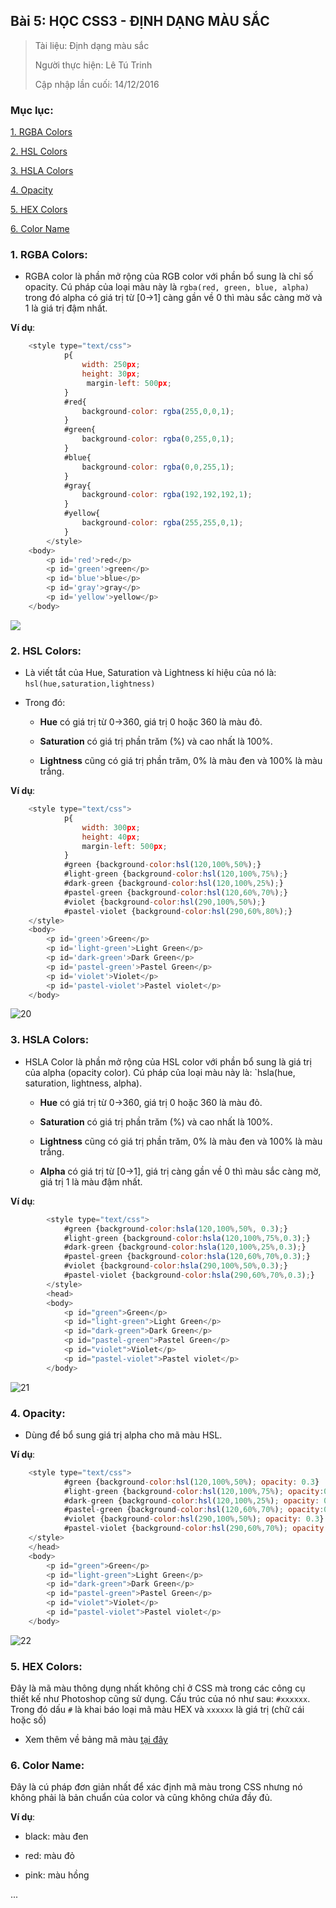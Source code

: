 ## Bài 5: HỌC CSS3 - ĐỊNH DẠNG MÀU SẮC

> Tài liệu: Định dạng màu sắc
>
> Người thực hiện: Lê Tú Trinh
>
> Cập nhập lần cuối: 14/12/2016

### Mục lục:

[1. RGBA Colors](#1)

[2. HSL Colors](#2)

[3. HSLA Colors](#3)

[4. Opacity](#4)

[5. HEX Colors](#5)

[6. Color Name](#6) 

<a name="1"></a>
### 1. RGBA Colors:

- RGBA color là phần mở rộng của RGB color với phần bổ sung là chỉ số opacity. Cú pháp của loại màu này là `rgba(red, green, blue, alpha)` trong đó alpha có giá trị từ [0->1] càng gần về 0 thì màu sắc càng mờ và 1 là giá trị đậm nhất.

**Ví dụ**: 

```javascript
    <style type="text/css">
            p{
                width: 250px;
                height: 30px;
                 margin-left: 500px;
            }
            #red{
                background-color: rgba(255,0,0,1);
            }
            #green{
                background-color: rgba(0,255,0,1);
            }
            #blue{
                background-color: rgba(0,0,255,1);
            }
            #gray{
                background-color: rgba(192,192,192,1);
            }
            #yellow{
                background-color: rgba(255,255,0,1);
            }
        </style>
    <body>
        <p id='red'>red</p>
        <p id='green'>green</p>
        <p id='blue'>blue</p>
        <p id='gray'>gray</p>
        <p id='yellow'>yellow</p>
    </body>
```

<img src="https://github.com/TrinhTu/web_developer/blob/master/Task18_CSS3_Course/image/20.png" style="float-left:500px;">

<a name="2"></a>
### 2. HSL Colors:

- Là viết tắt của Hue, Saturation và Lightness kí hiệu của nó là: `hsl(hue,saturation,lightness)`

+ Trong đó:

    - **Hue** có giá trị từ 0->360, giá trị 0 hoặc 360 là màu đỏ.

    - **Saturation** có giá trị phần trăm (%) và cao nhất là 100%.

    - **Lightness** cũng có giá trị phần trăm, 0% là màu đen và 100% là màu trắng.

**Ví dụ**:

```javascript
    <style type="text/css">
            p{
                width: 300px;
                height: 40px;
                margin-left: 500px;
            }
            #green {background-color:hsl(120,100%,50%);}
            #light-green {background-color:hsl(120,100%,75%);}
            #dark-green {background-color:hsl(120,100%,25%);}
            #pastel-green {background-color:hsl(120,60%,70%);}
            #violet {background-color:hsl(290,100%,50%);}
            #pastel-violet {background-color:hsl(290,60%,80%);}
    </style>
    <body>
        <p id='green'>Green</p>
        <p id='light-green'>Light Green</p>
        <p id='dark-green'>Dark Green</p>
        <p id='pastel-green'>Pastel Green</p>
        <p id='violet'>Violet</p>
        <p id='pastel-violet'>Pastel violet</p>
    </body>
```

![20](https://github.com/TrinhTu/web_developer/blob/master/Task18_CSS3_Course/image/20.png)


<a name="3"></a>
### 3. HSLA Colors:

- HSLA Color là phần mở rộng của HSL color với phần bổ sung là giá trị của alpha (opacity color). Cú pháp của loại màu này là: `hsla(hue, saturation, lightness, alpha).

    + **Hue** có giá trị từ 0->360, giá trị 0 hoặc 360 là màu đỏ.

    + **Saturation** có giá trị phần trăm (%) và cao nhất là 100%.

    + **Lightness** cũng có giá trị phần trăm, 0% là màu đen và 100% là màu trắng.

    + **Alpha** có giá trị từ [0->1], giá trị càng gần về 0 thì màu sắc càng mờ, giá trị 1 là màu đậm nhất.

**Ví dụ**:

```javascript
        <style type="text/css">
            #green {background-color:hsla(120,100%,50%, 0.3);}
            #light-green {background-color:hsla(120,100%,75%,0.3);}
            #dark-green {background-color:hsla(120,100%,25%,0.3);}
            #pastel-green {background-color:hsla(120,60%,70%,0.3);}
            #violet {background-color:hsla(290,100%,50%,0.3);}
            #pastel-violet {background-color:hsla(290,60%,70%,0.3);}
        </style>
        <head>
        <body>
            <p id="green">Green</p>
            <p id="light-green">Light Green</p>
            <p id="dark-green">Dark Green</p>
            <p id="pastel-green">Pastel Green</p>
            <p id="violet">Violet</p>
            <p id="pastel-violet">Pastel violet</p>
        </body>
```

![21](https://github.com/TrinhTu/web_developer/blob/master/Task18_CSS3_Course/image/21.png)

<a name="4"></a>
### 4. Opacity:
 
- Dùng để bổ sung giá trị alpha cho mã màu HSL.

**Ví dụ**:

```javascript
    <style type="text/css">
            #green {background-color:hsl(120,100%,50%); opacity: 0.3}
            #light-green {background-color:hsl(120,100%,75%); opacity:0.3}
            #dark-green {background-color:hsl(120,100%,25%); opacity: 0.3}
            #pastel-green {background-color:hsl(120,60%,70%); opacity:0.3}
            #violet {background-color:hsl(290,100%,50%); opacity: 0.3}
            #pastel-violet {background-color:hsl(290,60%,70%); opacity: 0.3}
    </style>
    </head>
    <body>
        <p id="green">Green</p>
        <p id="light-green">Light Green</p>
        <p id="dark-green">Dark Green</p>
        <p id="pastel-green">Pastel Green</p>
        <p id="violet">Violet</p>
        <p id="pastel-violet">Pastel violet</p>
    </body>
```

![22](https://github.com/TrinhTu/web_developer/blob/master/Task18_CSS3_Course/image/22.png)


<a name="5"></a>
### 5. HEX Colors:

Đây là mã màu thông dụng nhất không chỉ ở CSS mà trong các công cụ thiết kế như Photoshop cũng sử dụng. Cấu trúc của nó như sau: `#xxxxxx`. Trong đó dấu `#` là khai báo loại mã màu HEX và `xxxxxx` là giá trị (chữ cái hoặc số)

- Xem thêm về bảng mã màu [tại đây](http://vforum.vn/diendan/showthread.php?61619-Bang-ma-mau-HEX-RGB-CMYK-day-du-cho-CSS-HTML)

<a name="6"></a>
### 6. Color Name:

Đây là cú pháp đơn giản nhất để xác định mã màu trong CSS nhưng nó không phải là bản chuẩn của color và cũng không chứa đầy đủ.

**Ví dụ**: 

- black: màu đen

- red: màu đỏ

- pink: màu hồng

...




